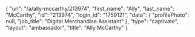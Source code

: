 {
    "url": "\/a\/ally-mccarthy\/213974",
    "first_name": "Ally",
    "last_name": "McCarthy",
    "id": "213974",
    "login_id": "1759121",
    "data": {
        "profilePhoto": null,
        "job_title": "Digital Merchandise Assistant"
    },
    "type": "captivate",
    "layout": "ambassador",
    "title": "Ally McCarthy"
}